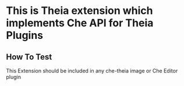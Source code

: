 # This is Theia extension which implements Che API for Theia Plugins

## How To Test

This Extension should be included in any che-theia image or Che Editor plugin
